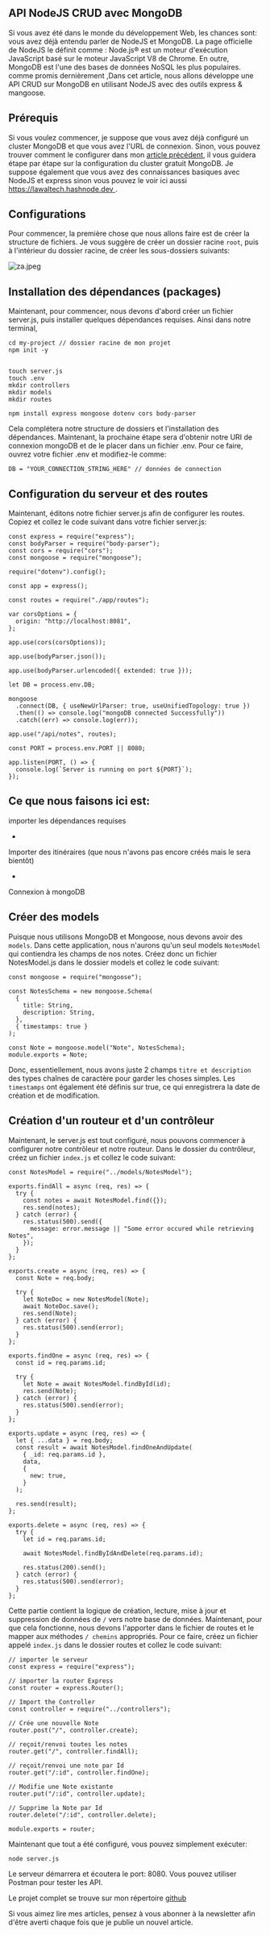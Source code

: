 ## API NodeJS CRUD avec MongoDB

Si vous avez été dans le monde du développement Web, les chances sont: vous avez déjà entendu parler de NodeJS et MongoDB. La page officielle de NodeJS le définit comme : Node.js® est un moteur d'exécution JavaScript basé sur le moteur JavaScript V8 de Chrome. En outre, MongoDB est l'une des bases de données NoSQL les plus populaires. comme promis dernièrement ,Dans cet article, nous allons développe une API  CRUD sur MongoDB en utilisant NodeJS avec des outils express & mangoose.

## Prérequis

Si vous voulez commencer, je suppose que vous avez déjà configuré un cluster MongoDB et que vous avez l'URL de connexion. Sinon, vous pouvez trouver comment le configurer dans mon  [article précédent,](https://lawaltech.hashnode.dev/premiers-pas-avec-mongodb)  il vous guidera étape par étape sur la configuration du cluster gratuit MongoDB. Je suppose également que vous avez des connaissances basiques avec NodeJS et express sinon vous pouvez le voir ici aussi  [https://lawaltech.hashnode.dev ](https://lawaltech.hashnode.dev/comment-demarrer-avec-nodejs-and-express) .

## Configurations

Pour commencer, la première chose que nous allons faire est de créer la structure de fichiers. Je vous suggère de créer un dossier racine `root`, puis à l'intérieur du dossier racine, de créer les sous-dossiers suivants:


![za.jpeg](https://cdn.hashnode.com/res/hashnode/image/upload/v1601993780711/NukQiUyod.jpeg)

## Installation des dépendances (packages)

Maintenant, pour commencer, nous devons d'abord créer un fichier server.js, puis installer quelques dépendances requises. Ainsi dans notre terminal,


```
cd my-project // dossier racine de mon projet
npm init -y


touch server.js
touch .env
mkdir controllers
mkdir models
mkdir routes

npm install express mongoose dotenv cors body-parser
``` 
Cela complétera notre structure de dossiers et l'installation des dépendances. Maintenant, la prochaine étape sera d'obtenir notre URI de connexion mongoDB et de le placer dans un fichier .env. Pour ce faire, ouvrez votre fichier .env et modifiez-le comme:


```
DB = "YOUR_CONNECTION_STRING_HERE" // données de connection

``` 

## Configuration du serveur et des routes

Maintenant, éditons notre fichier server.js afin de configurer les routes. Copiez et collez le code suivant dans votre fichier server.js:


```
const express = require("express");
const bodyParser = require("body-parser");
const cors = require("cors");
const mongoose = require("mongoose");

require("dotenv").config();

const app = express();

const routes = require("./app/routes");

var corsOptions = {
  origin: "http://localhost:8081",
};

app.use(cors(corsOptions));

app.use(bodyParser.json());

app.use(bodyParser.urlencoded({ extended: true }));

let DB = process.env.DB;

mongoose
  .connect(DB, { useNewUrlParser: true, useUnifiedTopology: true })
  .then(() => console.log("mongoDB connected Successfully"))
  .catch((err) => console.log(err));

app.use("/api/notes", routes);

const PORT = process.env.PORT || 8080;

app.listen(PORT, () => {
  console.log(`Server is running on port ${PORT}`);
});
``` 
Ce que nous faisons ici est:   
- 

importer les dépendances requises
    
- 
Importer des itinéraires (que nous n'avons pas encore créés mais le sera bientôt)
     
- 
Connexion à mongoDB

##  Créer des models

Puisque nous utilisons MongoDB et Mongoose, nous devons avoir des `models`. Dans cette application, nous n'aurons qu'un seul models `NotesModel` qui contiendra les champs de nos notes. Créez donc un fichier NotesModel.js dans le dossier models et collez le code suivant:


```
const mongoose = require("mongoose");

const NotesSchema = new mongoose.Schema(
  {
    title: String,
    description: String,
  },
  { timestamps: true }
);

const Note = mongoose.model("Note", NotesSchema);
module.exports = Note;
``` 
Donc, essentiellement, nous avons juste 2 champs `titre et description` des types chaînes de caractère pour garder les choses simples. Les `timestamps` ont également été définis sur true, ce qui enregistrera la date de création et de modification.

## Création d'un routeur et d'un contrôleur

Maintenant, le server.js est tout configuré, nous pouvons commencer à configurer notre contrôleur et notre routeur. Dans le dossier du contrôleur, créez un fichier `index.js` et collez le code suivant:


```
const NotesModel = require("../models/NotesModel");

exports.findAll = async (req, res) => {
  try {
    const notes = await NotesModel.find({});
    res.send(notes);
  } catch (error) {
    res.status(500).send({
      message: error.message || "Some error occured while retrieving Notes",
    });
  }
};

exports.create = async (req, res) => {
  const Note = req.body;

  try {
    let NoteDoc = new NotesModel(Note);
    await NoteDoc.save();
    res.send(Note);
  } catch (error) {
    res.status(500).send(error);
  }
};

exports.findOne = async (req, res) => {
  const id = req.params.id;

  try {
    let Note = await NotesModel.findById(id);
    res.send(Note);
  } catch (error) {
    res.status(500).send(error);
  }
};

exports.update = async (req, res) => {
  let { ...data } = req.body;
  const result = await NotesModel.findOneAndUpdate(
    { _id: req.params.id },
    data,
    {
      new: true,
    }
  );

  res.send(result);
};

exports.delete = async (req, res) => {
  try {
    let id = req.params.id;

    await NotesModel.findByIdAndDelete(req.params.id);

    res.status(200).send();
  } catch (error) {
    res.status(500).send(error);
  }
};
``` 
Cette partie contient la logique de création, lecture, mise à jour et suppression de données de ` / ` vers notre base de données. Maintenant, pour que cela fonctionne, nous devons l'apporter dans le fichier de routes et le mapper aux méthodes `/ chemins` appropriés. Pour ce faire, créez un fichier appelé `index.js` dans le dossier routes et collez le code suivant:


```
// importer le serveur
const express = require("express");

// importer la router Express
const router = express.Router();

// Import the Controller
const controller = require("../controllers");

// Crée une nouvelle Note
router.post("/", controller.create);

// reçoit/renvoi toutes les notes
router.get("/", controller.findAll);

// reçoit/renvoi une note par Id
router.get("/:id", controller.findOne);

// Modifie une Note existante
router.put("/:id", controller.update);

// Supprime la Note par Id
router.delete("/:id", controller.delete);

module.exports = router;
``` 
Maintenant que tout a été configuré, vous pouvez simplement exécuter:


```
node server.js
```
Le serveur démarrera et écoutera le port: 8080. Vous pouvez utiliser Postman pour tester les API.

Le projet complet se trouve sur mon répertoire  [github ](https://github.com/lawalalao/simpleAPIcrud) 




> 
Si vous aimez lire mes articles, pensez à vous abonner à la newsletter afin d'être averti chaque fois que je publie un nouvel article.
